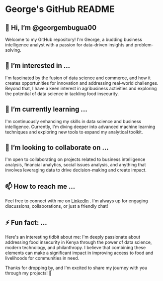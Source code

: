 # George's GitHub README

## 👋 Hi, I’m @georgembugua00
Welcome to my GitHub repository! I'm George, a budding business intelligence analyst with a passion for data-driven insights and problem-solving.

## 👀 I’m interested in ...
I'm fascinated by the fusion of data science and commerce, and how it creates opportunities for innovation and addressing real-world challenges. Beyond that, I have a keen interest in agribusiness activities and exploring the potential of data science in tackling food insecurity.

## 🌱 I’m currently learning ...
I'm continuously enhancing my skills in data science and business intelligence. Currently, I'm diving deeper into advanced machine learning techniques and exploring new tools to expand my analytical toolkit.

## 🤝 I’m looking to collaborate on ...
I'm open to collaborating on projects related to business intelligence analysis, financial analytics, social issues analysis, and anything that involves leveraging data to drive decision-making and create impact.

## 📫 How to reach me ...
Feel free to connect with me on [LinkedIn](linkedin.com/in/george-mbugua-121725259/) . I'm always up for engaging discussions, collaborations, or just a friendly chat!

## ⚡ Fun fact: ...
Here's an interesting tidbit about me: I'm deeply passionate about addressing food insecurity in Kenya through the power of data science, modern technology, and philanthropy. I believe that combining these elements can make a significant impact in improving access to food and livelihoods for communities in need.


Thanks for dropping by, and I'm excited to share my journey with you through my projects! 🚀

<!---
georgembugua00/georgembugua00 is a ✨ special ✨ repository because its `README.md` (this file) appears on your GitHub profile.
You can click the Preview link to take a look at your changes.
--->
